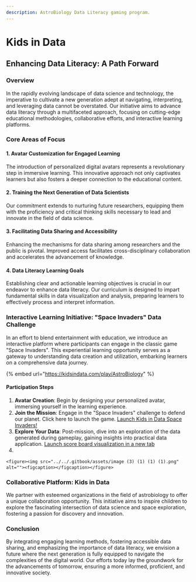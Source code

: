 ```yaml
---
description: AstroBiology Data Literacy gaming program.
---
```


# Kids in Data

## Enhancing Data Literacy: A Path Forward

### Overview

In the rapidly evolving landscape of data science and technology, the imperative to cultivate a new generation adept at navigating, interpreting, and leveraging data cannot be overstated. Our initiative aims to advance data literacy through a multifaceted approach, focusing on cutting-edge educational methodologies, collaborative efforts, and interactive learning platforms.

### Core Areas of Focus

#### 1. Avatar Customization for Engaged Learning

The introduction of personalized digital avatars represents a revolutionary step in immersive learning. This innovative approach not only captivates learners but also fosters a deeper connection to the educational content.

#### 2. Training the Next Generation of Data Scientists

Our commitment extends to nurturing future researchers, equipping them with the proficiency and critical thinking skills necessary to lead and innovate in the field of data science.

#### 3. Facilitating Data Sharing and Accessibility

Enhancing the mechanisms for data sharing among researchers and the public is pivotal. Improved access facilitates cross-disciplinary collaboration and accelerates the advancement of knowledge.

#### 4. Data Literacy Learning Goals

Establishing clear and actionable learning objectives is crucial in our endeavor to enhance data literacy. Our curriculum is designed to impart fundamental skills in data visualization and analysis, preparing learners to effectively process and interpret information.

### Interactive Learning Initiative: "Space Invaders" Data Challenge

In an effort to blend entertainment with education, we introduce an interactive platform where participants can engage in the classic game "Space Invaders". This experiential learning opportunity serves as a gateway to understanding data creation and utilization, embarking learners on a comprehensive data journey.

{% embed url="https://kidsindata.com/play/AstroBiology" %}

#### Participation Steps

1. **Avatar Creation**: Begin by designing your personalized avatar, immersing yourself in the learning experience.
2. **Join the Mission**: Engage in the "Space Invaders" challenge to defend our planet. Click here to launch the game. [Launch Kids in Data Space Invaders!](https://www.google.com/url?q=https%3A%2F%2Fkidsindata.com%2Fplay%2FAstroBiology\&sa=D\&sntz=1\&usg=AOvVaw1MrRFyJi4e4EjR4wxPYU8X)
3. **Explore Your Data**: Post-mission, dive into an exploration of the data generated during gameplay, gaining insights into practical data application. [Launch score board visualization in a new tab](https://www.google.com/url?q=https%3A%2F%2Fgilroy-qlik.botany.wisc.edu%2Fa%2Fsingle%2F%3Fappid%3Dc56014ee-4a25-429f-95a7-b5139cd48d50%26sheet%3De0d08cdc-3989-4bd3-9621-6c7fc107a98a%26opt%3Dcurrsel%252Cctxmenu\&sa=D\&sntz=1\&usg=AOvVaw3mQk0-iEE8RcgHW1nUdDwB)
4.

    <figure><img src="../../.gitbook/assets/image (3) (1) (1) (1).png" alt=""><figcaption></figcaption></figure>

### Collaborative Platform: Kids in Data

We partner with esteemed organizations in the field of astrobiology to offer a unique collaboration opportunity. This initiative aims to inspire children to explore the fascinating intersection of data science and space exploration, fostering a passion for discovery and innovation.

### Conclusion

By integrating engaging learning methods, fostering accessible data sharing, and emphasizing the importance of data literacy, we envision a future where the next generation is fully equipped to navigate the complexities of the digital world. Our efforts today lay the groundwork for the advancements of tomorrow, ensuring a more informed, proficient, and innovative society.



